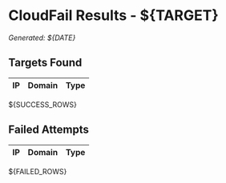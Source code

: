 # CloudFail Results - ${TARGET}

*Generated: ${DATE}*

## Targets Found

| IP | Domain | Type |
|----|--------|------|
${SUCCESS_ROWS}

## Failed Attempts

| IP | Domain | Type |
|----|--------|------|
${FAILED_ROWS}

